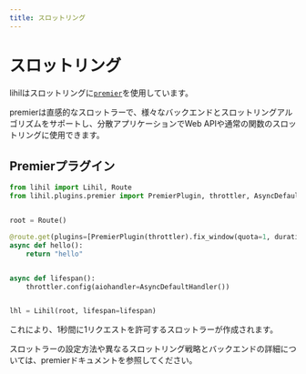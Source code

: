 ```yaml
---
title: スロットリング
---
```


# スロットリング

lihilはスロットリングに[`premier`](https://github.com/raceychan/premier/tree/master)を使用しています。

premierは直感的なスロットラーで、様々なバックエンドとスロットリングアルゴリズムをサポートし、分散アプリケーションでWeb APIや通常の関数のスロットリングに使用できます。

## Premierプラグイン

```python
from lihil import Lihil, Route
from lihil.plugins.premier import PremierPlugin, throttler, AsyncDefaultHandler, throttler


root = Route()

@route.get(plugins=[PremierPlugin(throttler).fix_window(quota=1, duration=1)])
async def hello():
    return "hello"


async def lifespan():
    throttler.config(aiohandler=AsyncDefaultHandler())


lhl = Lihil(root, lifespan=lifespan)
```

これにより、1秒間に1リクエストを許可するスロットラーが作成されます。

スロットラーの設定方法や異なるスロットリング戦略とバックエンドの詳細については、premierドキュメントを参照してください。